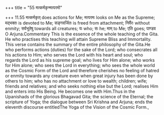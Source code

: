 +++
title = "55 मत्कर्मकृन्मत्परमो"

+++
11.55 मत्कर्मकृत् does actions for Me; मत्परमः looks on Me as the
Supreme; मद्भक्तः is devoted to Me; सङ्गवर्जितः is freed from
attachment; निर्वैरः without enmity; सर्वभूतेषु towards all creatures;
यः who; सः he; माम् to Me; एति goes; पाण्डव O Arjuna.Commentary This is
the essence of the whole teaching of the Gita. He who practises this
teaching will attain Supreme Bliss and Immortality. This verse contains
the summary of the entire philosophy of the Gita.He who performs actions
(duties) for the sake of the Lord; who consecrates all his actions to
Him; who serves the Lord with his heart and soul; who regards the Lord
as his supreme goal; who lives for Him alone; who works for Him alone;
who sees the Lord in everything; who sees the whole world as the Cosmic
Form of the Lord and therefore cherishes no feeling of hatred or enmity
towards any creature even when great injury has been done by others to
him; who has no attachment or love to wealth; children; wife; friends
and relatives; and who seeks nothing else but the Lord; realises Him and
enters into His Being. He becomes one with Him.Thus in the Upanishads of
the glorious Bhagavad Gita; the science of the Eternal; the scripture of
Yoga; the dialogue between Sri Krishna and Arjuna; ends the eleventh
discourse entitledThe Yoga of the Vision of the Cosmic Form.,

